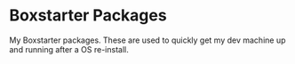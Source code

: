 Boxstarter Packages
===================

My Boxstarter packages. These are used to quickly get my dev machine up and running after a OS re-install.
